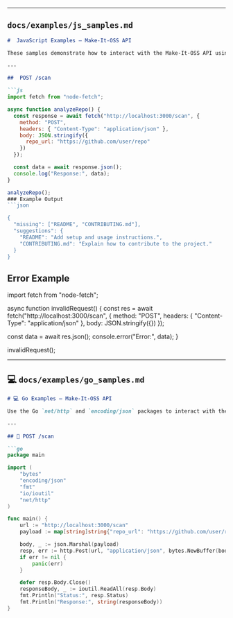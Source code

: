  ---

##  `docs/examples/js_samples.md`

```md
#  JavaScript Examples — Make-It-OSS API

These samples demonstrate how to interact with the Make-It-OSS API using JavaScript (Node.js Fetch API).

---

##  POST /scan

```js
import fetch from "node-fetch";

async function analyzeRepo() {
  const response = await fetch("http://localhost:3000/scan", {
    method: "POST",
    headers: { "Content-Type": "application/json" },
    body: JSON.stringify({
      repo_url: "https://github.com/user/repo"
    })
  });

  const data = await response.json();
  console.log("Response:", data);
}

analyzeRepo();
### Example Output
```json

{
  "missing": ["README", "CONTRIBUTING.md"],
  "suggestions": {
    "README": "Add setup and usage instructions.",
    "CONTRIBUTING.md": "Explain how to contribute to the project."
  }
}
```
##  Error Example
import fetch from "node-fetch";

async function invalidRequest() {
  const res = await fetch("http://localhost:3000/scan", {
    method: "POST",
    headers: { "Content-Type": "application/json" },
    body: JSON.stringify({})
  });

  const data = await res.json();
  console.error("Error:", data);
}

invalidRequest();

---

## 💻 `docs/examples/go_samples.md`

```md
# 💻 Go Examples — Make-It-OSS API

Use the Go `net/http` and `encoding/json` packages to interact with the Make-It-OSS API.

---

## 🔹 POST /scan

```go
package main

import (
	"bytes"
	"encoding/json"
	"fmt"
	"io/ioutil"
	"net/http"
)

func main() {
	url := "http://localhost:3000/scan"
	payload := map[string]string{"repo_url": "https://github.com/user/repo"}

	body, _ := json.Marshal(payload)
	resp, err := http.Post(url, "application/json", bytes.NewBuffer(body))
	if err != nil {
		panic(err)
	}

	defer resp.Body.Close()
	responseBody, _ := ioutil.ReadAll(resp.Body)
	fmt.Println("Status:", resp.Status)
	fmt.Println("Response:", string(responseBody))
}